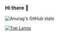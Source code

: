 ### Hi there 👋

<!--
**sheldon-3601e/sheldon-3601e** is a ✨ _special_ ✨ repository because its `README.md` (this file) appears on your GitHub profile.

Here are some ideas to get you started:

- 🔭 I’m currently working on ...
- 🌱 I’m currently learning ...
- 👯 I’m looking to collaborate on ...
- 🤔 I’m looking for help with ...
- 💬 Ask me about ...
- 📫 How to reach me: ...
- 😄 Pronouns: ...
- ⚡ Fun fact: ...
-->

![Anurag's GitHub stats](https://github-readme-stats.vercel.app/api?username=sheldon-3601e&show_icons=true&theme=radical&hide=Earned)

[![Top Langs](https://github-readme-stats.vercel.app/api/top-langs/?username=sheldon-3601e)]([https://github.com/anuraghazra/github-readme-stats](https://github.com/sheldon-3601e)https://github.com/sheldon-3601e)

